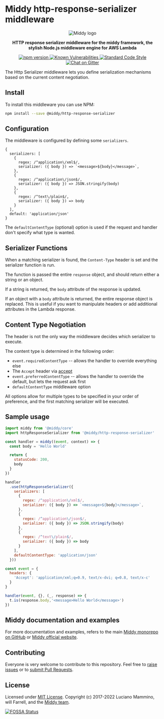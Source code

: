 # Middy http-response-serializer middleware

<div align="center">
  <img alt="Middy logo" src="https://raw.githubusercontent.com/middyjs/middy/main/docs/img/middy-logo.png"/>
</div>

<div align="center">
  <p><strong>HTTP response serializer middleware for the middy framework, the stylish Node.js middleware engine for AWS Lambda</strong></p>
</div>

<div align="center">
<p>
  <a href="http://badge.fury.io/js/%40middy%2Fhttp-response-serializer">
    <img src="https://badge.fury.io/js/%40middy%2Fhttp-response-serializer.svg" alt="npm version" style="max-width:100%;">
  </a>
  <a href="https://snyk.io/test/github/middyjs/middy">
    <img src="https://snyk.io/test/github/middyjs/middy/badge.svg" alt="Known Vulnerabilities" data-canonical-src="https://snyk.io/test/github/middyjs/middy" style="max-width:100%;">
  </a>
  <a href="https://standardjs.com/">
    <img src="https://img.shields.io/badge/code_style-standard-brightgreen.svg" alt="Standard Code Style"  style="max-width:100%;">
  </a>
  <a href="https://gitter.im/middyjs/Lobby">
    <img src="https://badges.gitter.im/gitterHQ/gitter.svg" alt="Chat on Gitter"  style="max-width:100%;">
  </a>
</p>
</div>

The Http Serializer middleware lets you define serialization mechanisms based on the current content negotiation.


## Install

To install this middleware you can use NPM:

```bash
npm install --save @middy/http-response-serializer
```


## Configuration

The middleware is configured by defining some `serializers`.

```
{
  serializers: [
    {
      regex: /^application\/xml$/,
      serializer: ({ body }) => `<message>${body}</message>`,
    },
    {
      regex: /^application\/json$/,
      serializer: ({ body }) => JSON.stringify(body)
    },
    {
      regex: /^text\/plain$/,
      serializer: ({ body }) => body
    }
  ],
  default: 'application/json'
}
```

The `defaultContentType` (optional) option is used if the request and handler don't specify what type is wanted.


## Serializer Functions

When a matching serializer is found, the `Content-Type` header is set and the serializer function is run.

The function is passed the entire `response` object, and should return either a string or an object.

If a string is returned, the `body` attribute of the response is updated.

If an object with a `body` attribute is returned, the entire response object is replaced. This is useful if you want to manipulate headers or add additional attributes in the Lambda response.


## Content Type Negotiation

The header is not the only way the middleware decides which serializer to execute.

The content type is determined in the following order:

 * `event.requiredContentType` -- allows the handler to override everything else
 * The `Accept` header via [accept](https://www.npmjs.com/package/accept)
 * `event.preferredContentType` -- allows the handler to override the default, but lets the request ask first
 * `defaultContentType` middleware option

All options allow for multiple types to be specified in your order of preference, and the first matching serializer will be executed.


## Sample usage

```javascript
import middy from '@middy/core'
import httpResponseSerializer from '@middy/http-response-serializer'

const handler = middy((event, context) => {
  const body = 'Hello World'

  return {
    statusCode: 200,
    body
  }
})

handler
  .use(httpResponseSerializer({
    serializers: [
      {
        regex: /^application\/xml$/,
        serializer: ({ body }) => `<message>${body}</message>`,
      },
      {
        regex: /^application\/json$/,
        serializer: ({ body }) => JSON.stringify(body)
      },
      {
        regex: /^text\/plain$/,
        serializer: ({ body }) => body
      }
    ],
    defaultContentType: 'application/json'
  }))

const event = {
  headers: {
    'Accept': 'application/xml;q=0.9, text/x-dvi; q=0.8, text/x-c'
  }
}

handler(event, {}, (_, response) => {
  t.is(response.body,'<message>Hello World</message>')
})
```


## Middy documentation and examples

For more documentation and examples, refers to the main [Middy monorepo on GitHub](https://github.com/middyjs/middy) or [Middy official website](https://middy.js.org).


## Contributing

Everyone is very welcome to contribute to this repository. Feel free to [raise issues](https://github.com/middyjs/middy/issues) or to [submit Pull Requests](https://github.com/middyjs/middy/pulls).


## License

Licensed under [MIT License](LICENSE). Copyright (c) 2017-2022 Luciano Mammino, will Farrell, and the [Middy team](https://github.com/middyjs/middy/graphs/contributors).

<a href="https://app.fossa.io/projects/git%2Bgithub.com%2Fmiddyjs%2Fmiddy?ref=badge_large">
  <img src="https://app.fossa.io/api/projects/git%2Bgithub.com%2Fmiddyjs%2Fmiddy.svg?type=large" alt="FOSSA Status"  style="max-width:100%;">
</a>

